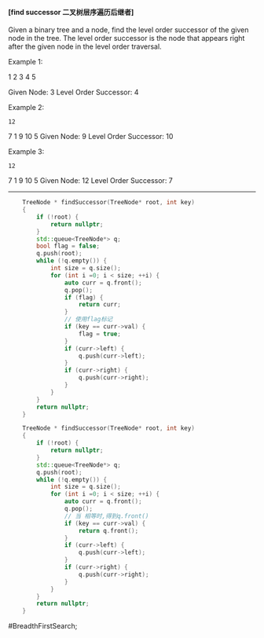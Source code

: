 #### [find successor 二叉树层序遍历后继者]
Given a binary tree and a node, find the level order successor of the given node in the tree. The level order successor is the node that appears right after the given node in the level order traversal.

Example 1:

   1
  2  3
 4 5

Given Node: 3
Level Order Successor: 4

Example 2:

    12
  7   1
 9   10 5
Given Node: 9
Level Order Successor: 10

Example 3:

    12
  7   1
 9  10  5
Given Node: 12
Level Order Successor: 7

---- ----
```cpp
    TreeNode * findSuccessor(TreeNode* root, int key)
    {
        if (!root) {
            return nullptr;
        }
        std::queue<TreeNode*> q;
        bool flag = false;
        q.push(root);
        while (!q.empty()) {
            int size = q.size();
            for (int i =0; i < size; ++i) {
                auto curr = q.front();
                q.pop();
                if (flag) {
                    return curr;
                }
                // 使用flag标记
                if (key == curr->val) {
                    flag = true;
                }
                if (curr->left) {
                    q.push(curr->left);
                }
                if (curr->right) {
                    q.push(curr->right);
                }
            }
        }
        return nullptr;
    }
```

```cpp
    TreeNode * findSuccessor(TreeNode* root, int key)
    {
        if (!root) {
            return nullptr;
        }
        std::queue<TreeNode*> q;
        q.push(root);
        while (!q.empty()) {
            int size = q.size();
            for (int i =0; i < size; ++i) {
                auto curr = q.front();
                q.pop();
                // 当 相等时,得到q.front()
                if (key == curr->val) {
                    return q.front();
                }
                if (curr->left) {
                    q.push(curr->left);
                }
                if (curr->right) {
                    q.push(curr->right);
                }
            }
        }
        return nullptr;
    }
```

#BreadthFirstSearch;

